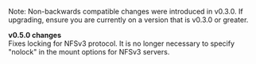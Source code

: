 Note: Non-backwards compatible changes were introduced in v0.3.0. If upgrading, ensure you are currently on a version that is v0.3.0 or greater.

**v0.5.0 changes**    
Fixes locking for NFSv3 protocol. It is no longer necessary to specify "nolock" in the mount options for NFSv3 servers.